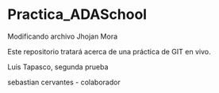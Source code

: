 # Practica_ADASchool







Modificando archivo Jhojan Mora

Este repositorio tratará acerca de una práctica de GIT en vivo.


Luis Tapasco, segunda prueba




 sebastian cervantes - colaborador


